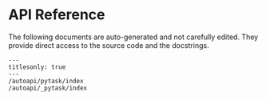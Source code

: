# API Reference

The following documents are auto-generated and not carefully edited. They provide direct
access to the source code and the docstrings.

```{toctree}
---
titlesonly: true
---
/autoapi/pytask/index
/autoapi/_pytask/index
```
